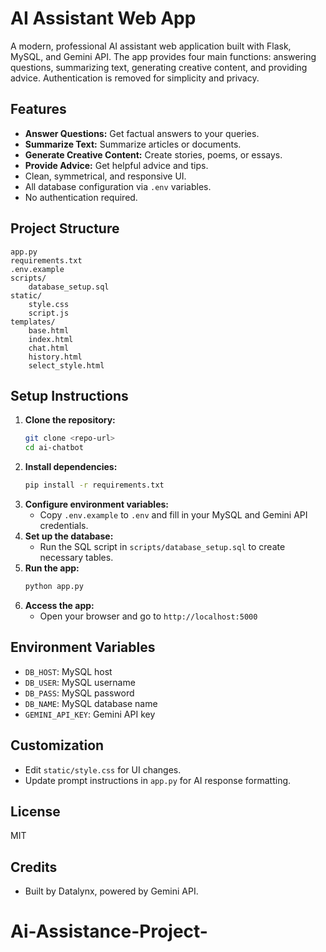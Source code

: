 # AI Assistant Web App

A modern, professional AI assistant web application built with Flask, MySQL, and Gemini API. The app provides four main functions: answering questions, summarizing text, generating creative content, and providing advice. Authentication is removed for simplicity and privacy.

## Features
- **Answer Questions:** Get factual answers to your queries.
- **Summarize Text:** Summarize articles or documents.
- **Generate Creative Content:** Create stories, poems, or essays.
- **Provide Advice:** Get helpful advice and tips.
- Clean, symmetrical, and responsive UI.
- All database configuration via `.env` variables.
- No authentication required.

## Project Structure
```
app.py
requirements.txt
.env.example
scripts/
    database_setup.sql
static/
    style.css
    script.js
templates/
    base.html
    index.html
    chat.html
    history.html
    select_style.html
```

## Setup Instructions
1. **Clone the repository:**
   ```bash
   git clone <repo-url>
   cd ai-chatbot
   ```
2. **Install dependencies:**
   ```bash
   pip install -r requirements.txt
   ```
3. **Configure environment variables:**
   - Copy `.env.example` to `.env` and fill in your MySQL and Gemini API credentials.
4. **Set up the database:**
   - Run the SQL script in `scripts/database_setup.sql` to create necessary tables.
5. **Run the app:**
   ```bash
   python app.py
   ```
6. **Access the app:**
   - Open your browser and go to `http://localhost:5000`

## Environment Variables
- `DB_HOST`: MySQL host
- `DB_USER`: MySQL username
- `DB_PASS`: MySQL password
- `DB_NAME`: MySQL database name
- `GEMINI_API_KEY`: Gemini API key

## Customization
- Edit `static/style.css` for UI changes.
- Update prompt instructions in `app.py` for AI response formatting.

## License
MIT

## Credits
- Built by Datalynx, powered by Gemini API.
# Ai-Assistance-Project-
